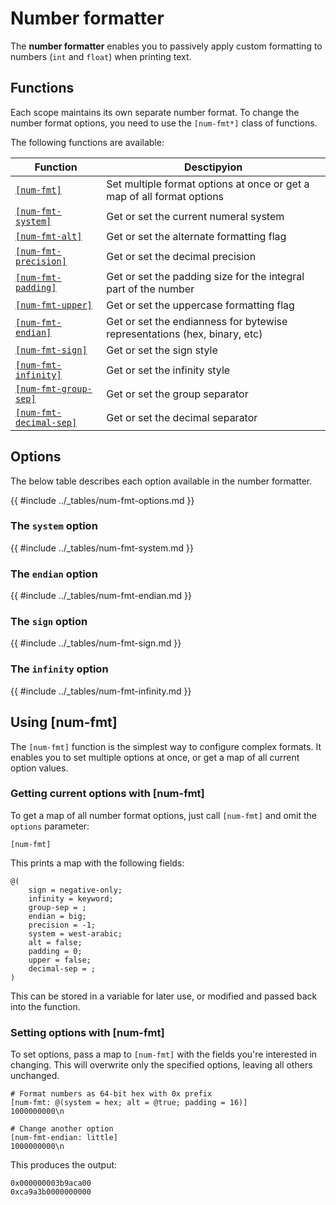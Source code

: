 # Number formatter

The **number formatter** enables you to passively apply custom formatting to numbers (`int` and `float`) when printing text.

## Functions

Each scope maintains its own separate number format. To change the number format options, you need to use the `[num-fmt*]` class of functions.

The following functions are available:

| Function                                                             | Desctipyion                                                               |
|----------------------------------------------------------------------|---------------------------------------------------------------------------|
| [`[num-fmt]`](/stdlib/formatting.md#num-fmt)                         | Set multiple format options at once or get a map of all format options    |
| [`[num-fmt-system]`](/stdlib/formatting.md#num-fmt-system)           | Get or set the current numeral system                                     |
| [`[num-fmt-alt]`](/stdlib/formatting.md#num-fmt-alt)                 | Get or set the alternate formatting flag                                  |
| [`[num-fmt-precision]`](/stdlib/formatting.md#num-fmt-precision)     | Get or set the decimal precision                                          |
| [`[num-fmt-padding]`](/stdlib/formatting.md#num-fmt-padding)         | Get or set the padding size for the integral part of the number           |
| [`[num-fmt-upper]`](/stdlib/formatting.md#num-fmt-upper)             | Get or set the uppercase formatting flag                                  |
| [`[num-fmt-endian]`](/stdlib/formatting.md#num-fmt-endian)           | Get or set the endianness for bytewise representations (hex, binary, etc) |
| [`[num-fmt-sign]`](/stdlib/formatting.md#num-fmt-sign)               | Get or set the sign style                                                 |
| [`[num-fmt-infinity]`](/stdlib/formatting.md#num-fmt-infinity)       | Get or set the infinity style                                             |
| [`[num-fmt-group-sep]`](/stdlib/formatting.md#num-fmt-group-sep)     | Get or set the group separator                                            |
| [`[num-fmt-decimal-sep]`](/stdlib/formatting.md#num-fmt-decimal-sep) | Get or set the decimal separator                                          |

## Options

The below table describes each option available in the number formatter.

{{ #include ../_tables/num-fmt-options.md }}

### The `system` option

{{ #include ../_tables/num-fmt-system.md }}

### The `endian` option

{{ #include ../_tables/num-fmt-endian.md }}

### The `sign` option

{{ #include ../_tables/num-fmt-sign.md }}

### The `infinity` option

{{ #include ../_tables/num-fmt-infinity.md }}

## Using [num-fmt]

The `[num-fmt]` function is the simplest way to configure complex formats. 
It enables you to set multiple options at once, or get a map of all current option values.

### Getting current options with [num-fmt]

To get a map of all number format options, just call `[num-fmt]` and omit the `options` parameter:

```rant
[num-fmt]
```

This prints a map with the following fields:

```
@(
    sign = negative-only; 
    infinity = keyword; 
    group-sep = ; 
    endian = big; 
    precision = -1; 
    system = west-arabic; 
    alt = false; 
    padding = 0; 
    upper = false; 
    decimal-sep = ;
)
```

This can be stored in a variable for later use, or modified and passed back into the function.

### Setting options with [num-fmt]

To set options, pass a map to `[num-fmt]` with the fields you're interested in changing. 
This will overwrite only the specified options, leaving all others unchanged.

```rant
# Format numbers as 64-bit hex with 0x prefix
[num-fmt: @(system = hex; alt = @true; padding = 16)]
1000000000\n

# Change another option
[num-fmt-endian: little] 
1000000000\n
```
This produces the output:
```
0x000000003b9aca00
0xca9a3b0000000000
```
